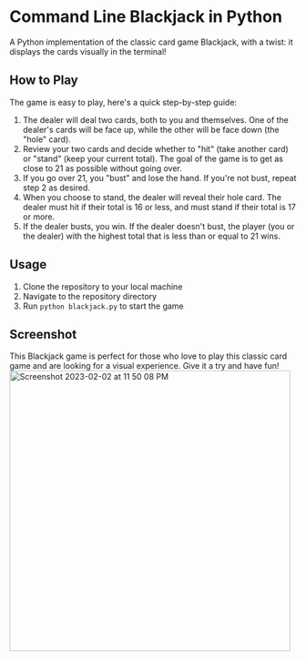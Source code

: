 # Command Line Blackjack in Python

A Python implementation of the classic card game Blackjack, with a twist: it displays the cards visually in the terminal!

## How to Play

The game is easy to play, here's a quick step-by-step guide:
1. The dealer will deal two cards, both to you and themselves. One of the dealer's cards will be face up, while the other will be face down (the "hole" card).
2. Review your two cards and decide whether to "hit" (take another card) or "stand" (keep your current total). The goal of the game is to get as close to 21 as possible without going over.
3. If you go over 21, you "bust" and lose the hand. If you're not bust, repeat step 2 as desired.
4. When you choose to stand, the dealer will reveal their hole card. The dealer must hit if their total is 16 or less, and must stand if their total is 17 or more.
5. If the dealer busts, you win. If the dealer doesn't bust, the player (you or the dealer) with the highest total that is less than or equal to 21 wins.

## Usage

1. Clone the repository to your local machine
2. Navigate to the repository directory
3. Run `python blackjack.py` to start the game

## Screenshot

This Blackjack game is perfect for those who love to play this classic card game and are looking for a visual experience. Give it a try and have fun!
<img width="493" alt="Screenshot 2023-02-02 at 11 50 08 PM" src="https://user-images.githubusercontent.com/89380644/216304916-1c39aeed-353b-46a0-ae9b-cff262e928e6.png">
